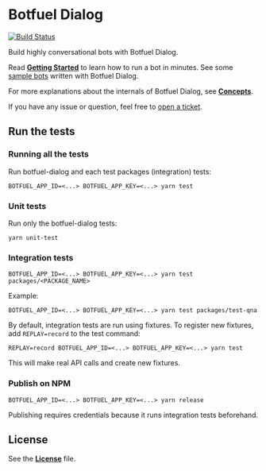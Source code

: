 # Botfuel Dialog

[![Build Status](https://travis-ci.org/Botfuel/botfuel-dialog.svg?branch=master)](https://travis-ci.org/Botfuel/botfuel-dialog)

Build highly conversational bots with Botfuel Dialog.

Read [**Getting Started**](https://docs.botfuel.io/dialog/getting-started) to learn how to run a bot in minutes.
See some [sample bots](https://github.com/topics/botfuel-dialog-samples) written with Botfuel Dialog.

For more explanations about the internals of Botfuel Dialog, see [**Concepts**](https://docs.botfuel.io/dialog/concepts).

If you have any issue or question, feel free to [open a ticket](https://github.com/Botfuel/botfuel-dialog/issues).

## Run the tests

### Running all the tests

Run botfuel-dialog and each test packages (integration) tests:

```shell
BOTFUEL_APP_ID=<...> BOTFUEL_APP_KEY=<...> yarn test
```

### Unit tests

Run only the botfuel-dialog tests:

```shell
yarn unit-test
```

### Integration tests

```shell
BOTFUEL_APP_ID=<...> BOTFUEL_APP_KEY=<...> yarn test packages/<PACKAGE_NAME>
```

Example: 

```shell
BOTFUEL_APP_ID=<...> BOTFUEL_APP_KEY=<...> yarn test packages/test-qna
```

By default, integration tests are run using fixtures.
To register new fixtures, add `REPLAY=record` to the test command:

```shell
REPLAY=record BOTFUEL_APP_ID=<...> BOTFUEL_APP_KEY=<...> yarn test
```

This will make real API calls and create new fixtures.

### Publish on NPM

```shell
BOTFUEL_APP_ID=<...> BOTFUEL_APP_KEY=<...> yarn release
```

Publishing requires credentials because it runs integration tests beforehand.

## License

See the [**License**](LICENSE.md) file.
